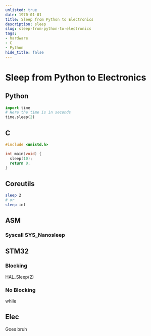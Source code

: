 ```yaml
---
unlisted: true
date: 1970-01-01 
title: Sleep from Python to Electronics
description: sleep
slug: sleep-from-python-to-electronics
tags:
- hardware
- C
- Python
hide_title: false
---
```

# Sleep from Python to Electronics

## Python
```py
import time
# Here the time is in seconds
time.sleep(2)
```
<!-- truncate --> 
## C
```c
#include <unistd.h>

int main(void) {
  sleep(10);
  return 0;
}
```

## Coreutils
```sh
sleep 2
# or 
sleep inf
```

## ASM
### Syscall SYS_Nanosleep

## STM32

### Blocking 
HAL_Sleep(2)

### No Blocking
while 

## Elec 
Goes bruh

